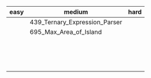 | easy | medium                        | hard |
| :--- | ----------------------------- | ---- |
|      | 439_Ternary_Expression_Parser |      |
|      | 695_Max_Area_of_Island        |      |
|      |                               |      |
|      |                               |      |
|      |                               |      |
|      |                               |      |
|      |                               |      |
|      |                               |      |
|      |                               |      |
|      |                               |      |
|      |                               |      |
|      |                               |      |
|      |                               |      |
|      |                               |      |
|      |                               |      |
|      |                               |      |
|      |                               |      |



